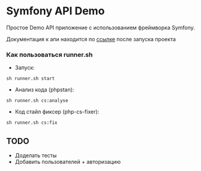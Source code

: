 # Symfony API Demo

Простое Demo API приложение с использованием фреймворка Symfony.

Документация к апи находится по [ссылке](http://172.28.0.2/api/doc/v1) после запуска проекта

### Как пользоваться runner.sh

- Запуск:
```shell
sh runner.sh start
```

- Анализ кода (phpstan):
```shell
sh runner.sh cs:analyse
```

- Код стайл фиксер (php-cs-fixer):
```shell
sh runner.sh cs:fix
```

## TODO

* Доделать тесты
* Добавить пользователей + авторизацию
